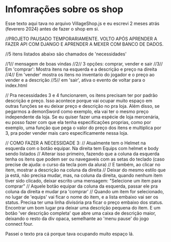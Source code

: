 # Infomrações sobre os shop

Esse texto aqui tava no arquivo VillageShop.js e eu escrevi 2 meses atrás (feverero 2024) antes de fazer o shop em si.

//PROJETO PAUSADO TEMPORARIAMENTE. VOLTO APÓS APRENDER A FAZER API COM DJANGO E APRENDER A MEXER COM BANCO DE DADOS.

//5 itens listados abaixo são chamados de 'necessidades'

//1// mensagem de boas vindas
//2// 3 opções: comprar, vender e sair
//3// Em 'comprar': Mostra itens na esquerda e a descrição e preço na direita
//4// Em 'vender' mostra os itens no inventario do jogador e o preço ao vender e a descrição
//5// em 'sair', ativa o evento de voltar para o index.html

// Pra necessidades 3 e 4 funcionarem, os itens precisam ter por padrão descrição e preço. Isso acontece porque vai ocupar muito espaço em outras funções se eu deixar preço e descrição no pra loja. Além disso, se pegarmos a demonSword como exemplo, ela vai ter o mesmo preço independente da loja. Se eu quiser fazer uma espécie de loja mercenária, eu posso fazer com que ela tenha especificações proprias, como por exemplo, uma função que pega o valor do preço dos itens e multiplica por 3, pra poder vender mais caro especificamente nessa loja.

// COMO FAZER A NECESSIDADE 3: 
// Atualmente tem o Helmet na esquerda com o botão equipar. Na direita tem Equips com helmet e body sendo listados
// Alterar isso primeiro, fazendo que a coluna da esquerda tenha os itens que podem ser ou navegaveis com as setas do teclado (caso precise de ajuda: o curso da tecla pom da alura)
// E também, ao clicar no item, mostrar a descrição na coluna da direita
// Deixar do mesmo estilo que ja está, não precisa mudar, mas, na coluna da direita, quando nenhum item tiver sido clicado, deixar escrito uma mensagem: "Selecione um item para comprar"
// Aquele botão equipar da coluna da esquerda, passar ele pra coluna da direita e mudar pra 'comprar'
// Quando um item for selecionado, no lugar de 'equips' vai ficar o nome do item, e a lista embaixo vai ser os status. Precisa ter uma linha divisória pra ficar o preço embaixo dos status. Encontrar um bom lugar pra deixar uma descrição pequena do item. E um botão 'ver descrição completa' que abre uma caixa de descrição maior, deixando o resto da div opaca, semelhante ao 'menu pause' do jogo connect four.

Passei o texto pra cá porque tava ocupando muito espaço lá.